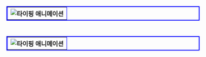 
<table width="300" border="2" bordercolor="blue" align="left">
        <tr>
          <th>
            <img src="https://readme-typing-svg.herokuapp.com?font=Fira+Code&size=18&pause=20000&color=000000&vCenter=true&width=300&lines=간단한+소개+해주세요!" alt="타이핑 애니메이션">
          </th>
        </tr>
</table>

<br><br><br>

<table width="300" border="2" bordercolor="blue" align="right">
        <tr>
          <th>
            <img src="https://readme-typing-svg.herokuapp.com?font=Fira+Code&size=18&pause=10000&color=000000&vCenter=true&width=500&lines=안녕하세요,+부족하지만+도전하며+<br>성장하는+개발자+'피은서'입니다!&repeat=true" alt="타이핑 애니메이션">
          </th>
        </tr>
</table>

